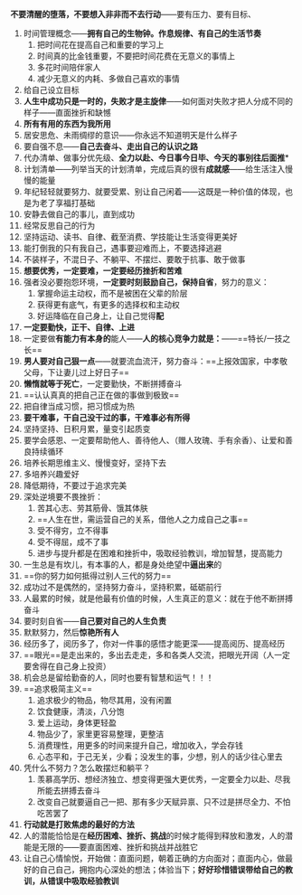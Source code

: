 **不要清醒的堕落，不要想入非非而不去行动**——要有压力、要有目标、
1. 时间管理概念——**拥有自己的生物钟。作息规律、有自己的生活节奏**
	1. 把时间花在提高自己和重要的学习上
	2. 时间真的比金钱重要，不要把时间花费在无意义的事情上
	3. 多花时间陪伴家人
	4. 减少无意义的内耗、多做自己喜欢的事情
2. 给自己设立目标
3. **人生中成功只是一时的，失败才是主旋侓**——如何面对失败才把人分成不同的样子——直面挫折和缺憾
4. **所有有用的东西为我所用**
5. 居安思危、未雨绸缪的意识——你永远不知道明天是什么样子
6. 要自强不息——**自己去奋斗、走出自己的认识之路**
7. 代办清单、做事分优先级、**全力以赴、今日事今日毕、今天的事别往后面推***
8. 计划清单——列举当天的计划清单，完成后真的很有**成就感**——给生活注入慢慢的能量
9. 年纪轻轻就要努力、就要受累、别让自己闲着——这既是一种价值的体现，也是为老了享福打基础
10. 安静去做自己的事儿，直到成功
11. 经常反思自己的行为
12. 坚持运动、读书、自律、截至消费、学技能让生活变得更美好
13. 能打倒我的只有我自己，遇事要迎难而上，不要选择逃避
14. 不装样子，不混日子、不躺平、不摆烂、要敢于抗事、敢于做事
15. **想要优秀，一定要难，一定要经历挫折和苦难**
16. 强者没必要抱怨环境，**一定要时刻鼓励自己，保持自省**，努力的意义：
	1. 掌握命运主动权，而不是被困在父辈的阶层
	2. 获得更有底气，有更多的选择权和主动权
	3. 好运降临在自己身上，让自己觉得**配**
17. **一定要勤快，正干、自律、上进**
18. 一定要做**有能力有本身的**能人——**人的核心竞争力就是：**——==特长/一技之长==
19. **男人要对自己狠一点**——就要流血流汗，努力奋斗：==上报效国家，中孝敬父母，下让妻儿过上好日子==
20. **懒惰就等于死亡**，一定要勤快，不断拼搏奋斗
21. ==认认真真的把自己正在做的事做到极致==
22. 把自律当成习惯，把习惯成为热
23. **要干难事，干自己没干过的事，干难事必有所得**
24. 坚持坚持、日积月累，量变引起质变
25. 要学会感恩、一定要帮助他人、善待他人、（赠人玫瑰、手有余香）、让爱和善良持续循环
26. 培养长期思维主义、慢慢变好，坚持下去
27. 多培养兴趣爱好
28. 降低期待，不要过于追求完美
29. 深处逆境要不畏挫折：
	1. 苦其心志、劳其筋骨、饿其体肤
	2. ==人生在世，需运营自己的关系，借他人之力成自己之事==
	3. 受不得穷，立不得事
	4. 受不得屈，成不了事
	5. 进步与提升都是在困难和挫折中，吸取经验教训，增加智慧，提高能力
30. 一生总是有坎儿，有本事的人，都是身处绝望中**逼出来**的
31. ==你的努力如何抵得过别人三代的努力==
32. 成功过不是偶然的，坚持努力奋斗，坚持积累，砥砺前行
33. 人最累的时候，就是他最有价值的时候，人生真正的意义：就在于他不断拼搏奋斗
34. 要时刻自省——**自己要对自己的人生负责**
35. 默默努力，然后**惊艳所有人**
36. 经历多了，阅历多了，你对一件事的感悟才能更深——提高阅历、提高经历
37. ==眼光==是走出来的，多出去走走，多和各类人交流，把眼光开阔（人一定要舍得在自己身上投资）
38. 机会总是留给勤奋的人，同时也要有智慧和运气！！！
39. ==追求极简主义==
	1. 追求极少的物品，物尽其用，没有闲置
	2. 饮食健康，清淡，八分饱
	3. 爱上运动，身体更轻盈
	4. 物品少了，家里更容易整理，更整洁
	5. 消费理性，用更多的时间来提升自己，增加收入，学会存钱
	6. 心态平和，于己无关，少看；没发生的事，少想，别人的话少往心里去
40. 凭什么不努力？怎么敢摆烂和躺平？
	1. 羡慕高学历、想经济独立、想变得更强大更优秀，一定要全力以赴、尽我所能去拼搏去奋斗
	2. 改变自己就要逼自己一把、那有多少天赋异禀、只不过是拼尽全力、不怕吃苦罢了
41. **行动就是打败焦虑的最好的方法**
42. 人的潜能恰恰是在**经历困难、挫折、挑战**的时候才能得到释放和激发，人的潜能是无限的——要直面困难、挫折和挑战并战胜它
43. 让自己心情愉悦，开始做：直面问题，朝着正确的方向面对；直面内心，做最好的自己自己，拥抱内心深处的想法；体验当下；**好好珍惜错误带给自己的教训，从错误中吸取经验教训**